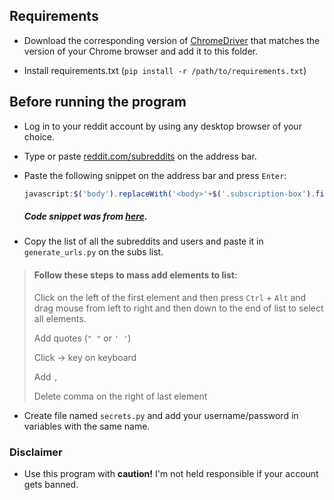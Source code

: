 ## Requirements

- Download the corresponding version of [ChromeDriver](https://chromedriver.chromium.org/downloads) that matches the
  version of your Chrome browser and add it to this folder.


- Install requirements.txt (`pip install -r /path/to/requirements.txt`)

## Before running the program

- Log in to your reddit account by using any desktop browser of your choice.


- Type or paste [reddit.com/subreddits](reddit.com/subreddits) on the address bar.


- Paste the following snippet on the address bar and press `Enter`:
  ```javascript
  javascript:$('body').replaceWith('<body>'+$('.subscription-box').find('li').find('a.title').map((_, d) => $(d).text()).get().join("<br>")+'</body>');javascript.void()
  ``` 
  ##### Code snippet was from [here](https://timvisee.com/blog/list-export-your-subreddits/).

- Copy the list of all the subreddits and users and paste it in `generate_urls.py` on the subs list.

> #### Follow these steps to mass add elements to list:
>
> Click on the left of the first element and then press `Ctrl` + `Alt` and drag mouse from left to right and then down to the end of list to select all elements.
>
> Add quotes (`" "` or `' '`)
>
> Click &#8594; key on keyboard
>
> Add `,`
>
> Delete comma on the right of last element

- Create file named `secrets.py` and add your username/password in variables with the same name.

### Disclaimer

- Use this program with **caution!** I'm not held responsible if your account gets banned.
